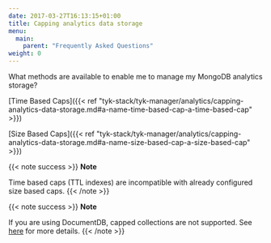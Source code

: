 ```yaml
---
date: 2017-03-27T16:13:15+01:00
title: Capping analytics data storage
menu:
  main:
    parent: "Frequently Asked Questions"
weight: 0
---
```


What methods are available to enable me to manage my MongoDB analytics storage?

[Time Based Caps]({{< ref "tyk-stack/tyk-manager/analytics/capping-analytics-data-storage.md#a-name-time-based-cap-a-time-based-cap" >}})

[Size Based Caps]({{< ref "tyk-stack/tyk-manager/analytics/capping-analytics-data-storage.md#a-name-size-based-cap-a-size-based-cap" >}})

{{< note success >}}
**Note**

Time based caps (TTL indexes) are incompatible with already configured size based caps.
{{< /note >}}

{{< note success >}}
**Note**

If you are using DocumentDB, capped collections are not supported. See [here](https://docs.aws.amazon.com/documentdb/latest/developerguide/mongo-apis.html) for more details.
{{< /note >}}
